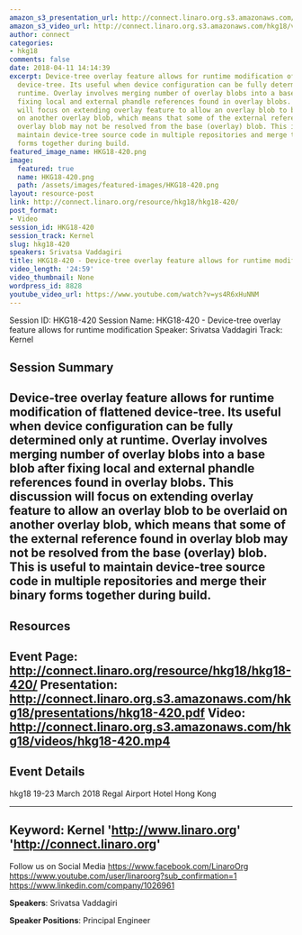 ```yaml
---
amazon_s3_presentation_url: http://connect.linaro.org.s3.amazonaws.com/hkg18/presentations/hkg18-420.pdf
amazon_s3_video_url: http://connect.linaro.org.s3.amazonaws.com/hkg18/videos/hkg18-420.mp4
author: connect
categories:
- hkg18
comments: false
date: 2018-04-11 14:14:39
excerpt: Device-tree overlay feature allows for runtime modification of flattened
  device-tree. Its useful when device configuration can be fully determined only at
  runtime. Overlay involves merging number of overlay blobs into a base blob after
  fixing local and external phandle references found in overlay blobs. This discussion
  will focus on extending overlay feature to allow an overlay blob to be overlaid
  on another overlay blob, which means that some of the external reference found in
  overlay blob may not be resolved from the base (overlay) blob. This is useful to
  maintain device-tree source code in multiple repositories and merge their binary
  forms together during build.
featured_image_name: HKG18-420.png
image:
  featured: true
  name: HKG18-420.png
  path: /assets/images/featured-images/HKG18-420.png
layout: resource-post
link: http://connect.linaro.org/resource/hkg18/hkg18-420/
post_format:
- Video
session_id: HKG18-420
session_track: Kernel
slug: hkg18-420
speakers: Srivatsa Vaddagiri
title: HKG18-420 - Device-tree overlay feature allows for runtime modification
video_length: '24:59'
video_thumbnail: None
wordpress_id: 8828
youtube_video_url: https://www.youtube.com/watch?v=ys4R6xHuNNM
---
```


Session ID: HKG18-420
Session Name: HKG18-420 - Device-tree overlay feature allows for runtime modification
Speaker: Srivatsa Vaddagiri
Track: Kernel


## Session Summary
Device-tree overlay feature allows for runtime modification of flattened device-tree. Its useful when device configuration can be fully determined only at runtime. Overlay involves merging number of overlay blobs into a base blob after fixing local and external phandle references found in overlay blobs. This discussion will focus on extending overlay feature to allow an overlay blob to be overlaid on another overlay blob, which means that some of the external reference found in overlay blob may not be resolved from the base (overlay) blob. This is useful to maintain device-tree source code in multiple repositories and merge their binary forms together during build.
---------------------------------------------------
## Resources
Event Page: http://connect.linaro.org/resource/hkg18/hkg18-420/
Presentation: http://connect.linaro.org.s3.amazonaws.com/hkg18/presentations/hkg18-420.pdf
Video: http://connect.linaro.org.s3.amazonaws.com/hkg18/videos/hkg18-420.mp4
 ---------------------------------------------------
## Event Details
hkg18
19-23 March 2018 
Regal Airport Hotel Hong Kong

---------------------------------------------------
Keyword: Kernel
'http://www.linaro.org'
'http://connect.linaro.org'
---------------------------------------------------
Follow us on Social Media
https://www.facebook.com/LinaroOrg
https://www.youtube.com/user/linaroorg?sub_confirmation=1
https://www.linkedin.com/company/1026961

**Speakers**: Srivatsa Vaddagiri

**Speaker Positions**: Principal Engineer